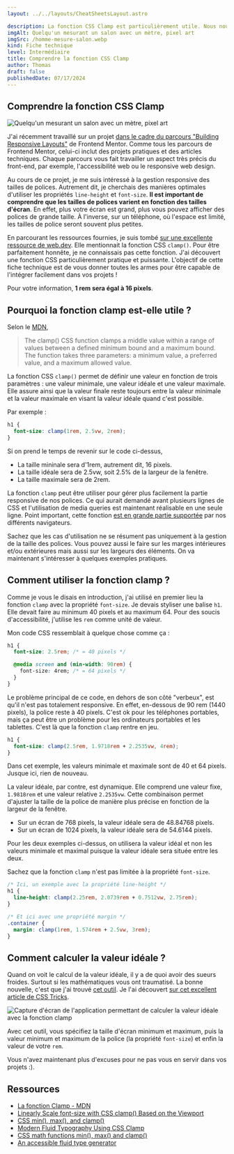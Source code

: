 ```yaml
---
layout: ../../layouts/CheatSheetsLayout.astro

description: La fonction CSS Clamp est particulièrement utile. Nous nous en servons chez NX Academy pour rendre les polices responsives. En une ligne, vous pouvez adapter la taille de la police sur vos différentes formats. Pratique, non ?
imgAlt: Quelqu'un mesurant un salon avec un mètre, pixel art
imgSrc: /homme-mesure-salon.webp
kind: Fiche technique
level: Intermédiaire
title: Comprendre la fonction CSS Clamp
author: Thomas
draft: false
publishedDate: 07/17/2024
---
```


<article>

# Comprendre la fonction CSS Clamp

![Quelqu'un mesurant un salon avec un mètre, pixel art](/homme-mesure-salon.webp)

J'ai récemment travaillé sur un projet [dans le cadre du parcours "Building Responsive Layouts"](https://www.frontendmentor.io/learning-paths/building-responsive-layouts--z1qCXVqkD) de Frontend Mentor. Comme tous les parcours de Frontend Mentor, celui-ci inclut des projets pratiques et des articles techniques. Chaque parcours vous fait travailler un aspect très précis du front-end, par exemple, l'accessibilité web ou le responsive web design.

Au cours de ce projet, je me suis intéressé à la gestion responsive des tailles de polices. Autrement dit, je cherchais des manières optimales d'utiliser les propriétés `line-height` et `font-size`. **Il est important de comprendre que les tailles de polices varient en fonction des tailles d'écran**. En effet, plus votre écran est grand, plus vous pouvez afficher des polices de grande taille. À l'inverse, sur un téléphone, où l'espace est limité, les tailles de police seront souvent plus petites.

En parcourant les ressources fournies, je suis tombé [sur une excellente ressource de web.dev](https://web.dev/learn/design/typography). Elle mentionnait la fonction CSS `clamp()`. Pour être parfaitement honnête, je ne connaissais pas cette fonction. J'ai découvert une fonction CSS particulièrement pratique et puissante. L'objectif de cette fiche technique est de vous donner toutes les armes pour être capable de l'intégrer facilement dans vos projets !

Pour votre information, **1 rem sera égal à 16 pixels**.

## Pourquoi la fonction clamp est-elle utile ?

Selon le [MDN](https://developer.mozilla.org/en-US/docs/Web/CSS/clamp), 

> The clamp() CSS function clamps a middle value within a range of values between a defined minimum bound and a maximum bound. The function takes three parameters: a minimum value, a preferred value, and a maximum allowed value.

La fonction CSS `clamp()` permet de définir une valeur en fonction de trois paramètres : une valeur minimale, une valeur idéale et une valeur maximale. Elle assure ainsi que la valeur finale reste toujours entre la valeur minimale et la valeur maximale en visant la valeur idéale quand c'est possible.


Par exemple :

```css
h1 {
  font-size: clamp(1rem, 2.5vw, 2rem);
}
```

Si on prend le temps de revenir sur le code ci-dessus,

- La taille mininale sera d'1rem, autrement dit, 16 pixels.
- La taille idéale sera de 2.5vw, soit 2.5% de la largeur de la fenêtre.
- La taille maximale sera de 2rem.


La fonction `clamp` peut être utiliser pour gérer plus facilement la partie responsive de nos polices. Ce qui aurait demandé avant plusieurs lignes de CSS et l'utilisation de media queries est maintenant réalisable en une seule ligne. Point important, cette fonction [est en grande partie supportée](https://caniuse.com/css-math-functions) par nos différents navigateurs.

Sachez que les cas d'utilisation ne se résument pas uniquement à la gestion de la taille des polices. Vous pouvez aussi le faire sur les marges intérieures et/ou extérieures mais aussi sur les largeurs des éléments. On va maintenant s'intéresser à quelques exemples pratiques.


## Comment utiliser la fonction clamp ?

Comme je vous le disais en introduction, j'ai utilisé en premier lieu la fonction `clamp` avec la propriété `font-size`. Je devais styliser une balise `h1`. Elle devait faire au minimum 40 pixels et au maximum 64. Pour des soucis d'accessibilité, j'utilise les `rem` comme unité de valeur.

Mon code CSS ressemblait à quelque chose comme ça : 

```css
h1 {
  font-size: 2.5rem; /* = 40 pixels */

  @media screen and (min-width: 90rem) {
    font-size: 4rem; /* = 64 pixels */
  }
}
```

Le problème principal de ce code, en dehors de son côté "verbeux", est qu'il n'est pas totalement responsive. En effet, en-dessous de 90 rem (1440 pixels), la police reste à 40 pixels. C'est ok pour les téléphones portables, mais ça peut être un problème pour les ordinateurs portables et les tablettes. C'est là que la fonction `clamp` rentre en jeu.


```css
h1 {
  font-size: clamp(2.5rem, 1.9718rem + 2.2535vw, 4rem);
}
```

Dans cet exemple, les valeurs minimale et maximale sont de 40 et 64 pixels. Jusque ici, rien de nouveau.

La valeur idéale, par contre, est dynamique. Elle comprend une valeur fixe, `1.9818rem` et une valeur relative `2.2535vw`. Cette combinaison permet d'ajuster la taille de la police de manière plus précise en fonction de la largeur de la fenêtre.

- Sur un écran de 768 pixels, la valeur idéale sera de 48.84768 pixels. 
- Sur un écran de 1024 pixels, la valeur idéale sera de 54.6144 pixels.

Pour les deux exemples ci-dessus, on utilisera la valeur idéal et non les valeurs minimale et maximal puisque la valeur idéale sera située entre les deux.


Sachez que la fonction `clamp` n'est pas limitée à la propriété `font-size`.

```css
/* Ici, un exemple avec la propriété line-height */
h1 {
  line-height: clamp(2.25rem, 2.0739rem + 0.7512vw, 2.75rem);
}

/* Et ici avec une propriété margin */
.container {
  margin: clamp(1rem, 1.574rem + 2.5vw, 3rem);
}
```

## Comment calculer la valeur idéale ?

Quand on voit le calcul de la valeur idéale, il y a de quoi avoir des sueurs froides. Surtout si les mathématiques vous ont traumatisé. La bonne nouvelle, c'est que j'ai trouvé [cet outil](https://fluid.style/type?min=1&max=1.125&min-bp=2&max-bp=90&unit=%22rem%22). Je l'ai découvert [sur cet excellent article de CSS Tricks](https://css-tricks.com/linearly-scale-font-size-with-css-clamp-based-on-the-viewport/).


![Capture d'écran de l'application permettant de calculer la valeur idéale avec la fonction clamp](/screenshot-app-calcul-valeur-ideal.png)


Avec cet outil, vous spécifiez la taille d'écran minimum et maximum, puis la valeur minimum et maximum de la police (la propriété `font-size`) et enfin la valeur de votre `rem`.

Vous n'avez maintenant plus d'excuses pour ne pas vous en servir dans vos projets :).


## Ressources

- [La fonction Clamp - MDN](https://developer.mozilla.org/fr/docs/Web/CSS/clamp)
- [Linearly Scale font-size with CSS clamp() Based on the Viewport](https://css-tricks.com/linearly-scale-font-size-with-css-clamp-based-on-the-viewport/)
- [CSS min(), max(), and clamp()](https://web.dev/articles/min-max-clamp)
- [Modern Fluid Typography Using CSS Clamp](https://www.smashingmagazine.com/2022/01/modern-fluid-typography-css-clamp/)
- [CSS math functions min(), max() and clamp()](https://caniuse.com/css-math-functions)
- [An accessible fluid type generator](https://fluid.style/type?min=1&max=1.125&min-bp=2&max-bp=90&unit=%22rem%22)

</article>
